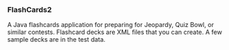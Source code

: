 ### FlashCards2
A Java flashcards application for preparing for Jeopardy, Quiz Bowl, or similar contests.  Flashcard decks are XML files that you can create. A few sample decks are in the test data.
